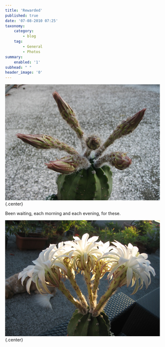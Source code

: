 ```yaml
---
title: 'Rewarded'
published: true
date: '07-08-2010 07:25'
taxonomy:
    category:
        - blog
    tag:
        - General
        - Photos
summary:
    enabled: '1'
subhead: " "
header_image: '0'
---
```


![Six almost opened buds on a barrel-shaped cactus](buds.jpg){.center}

Been waiting, each morning and each evening, for these.

![Six opened flowers on a barrel-shaped cactus](flowers.jpg){.center}